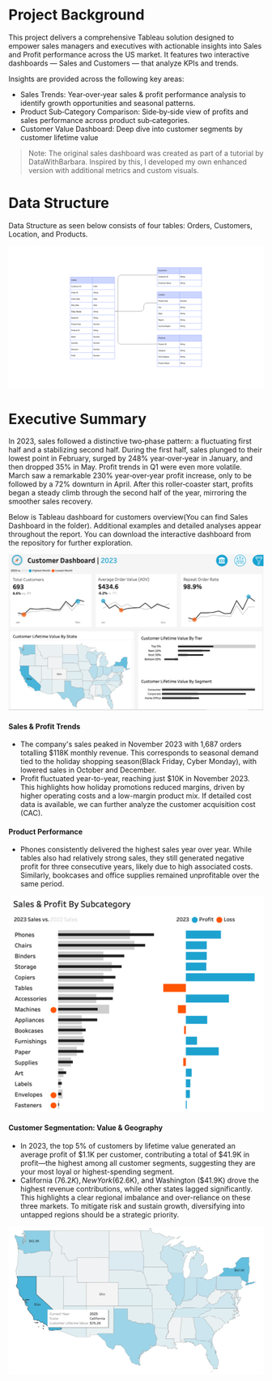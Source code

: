 # Project Background

This project delivers a comprehensive Tableau solution designed to empower sales managers and executives with actionable insights into Sales and Profit performance across the US market. It features two interactive dashboards — Sales and Customers — that analyze KPIs and trends.

Insights are provided across the following key areas:

- Sales Trends: Year‑over‑year sales & profit performance analysis to identify growth opportunities and seasonal patterns.
- Product Sub‑Category Comparison: Side‑by‑side view of profits and sales performance across product sub‑categories.
- Customer Value Dashboard: Deep dive into customer segments by customer lifetime value

> Note: The original sales dashboard was created as part of a tutorial by DataWithBarbara. Inspired by this, I developed my own enhanced version with additional metrics and custom visuals.

# Data Structure

Data Structure as seen below consists of four tables: Orders, Customers, Location, and Products.
<p align="center">
  <img src="plots/data_structure.png">
</p>

# Executive Summary

In 2023, sales followed a distinctive two‑phase pattern: a fluctuating first half and a stabilizing second half. During the first half, sales plunged to their lowest point in February, surged by 248% year‑over‑year in January, and then dropped 35% in May. Profit trends in Q1 were even more volatile. March saw a remarkable 230% year‑over‑year profit increase, only to be followed by a 72% downturn in April. After this roller‑coaster start, profits began a steady climb through the second half of the year, mirroring the smoother sales recovery.

Below is Tableau dashboard for customers overview(You can find Sales Dashboard in the folder). Additional examples and detailed analyses appear throughout the report. You can download the interactive dashboard from the repository for further exploration.

<p align="center">
  <img src="Dashboards/Customer Value Dashboard.png" width="800">
</p>

#### Sales & Profit Trends

- The company's sales peaked in November 2023 with 1,687 orders totalling $118K monthly revenue. This corresponds to seasonal demand tied to the holiday shopping season(Black Friday, Cyber Monday), with lowered sales in October and December.
- Profit fluctuated year-to-year, reaching just $10K in November 2023. This highlights how holiday promotions reduced margins, driven by higher operating costs and a low-margin product mix. If detailed cost data is available, we can further analyze the customer acquisition cost (CAC).

#### Product Performance

- Phones consistently delivered the highest sales year over year. While tables also had relatively strong sales, they still generated negative profit for three consecutive years, likely due to high associated costs. Similarly, bookcases and office supplies remained unprofitable over the same period.

<p align="center">
  <img src="plots/Sales & Profit By Category.png"width="600">
</p>

#### Customer Segmentation: Value & Geography

- In 2023, the top 5% of customers by lifetime value generated an average profit of $1.1K per customer, contributing a total of $41.9K in profit—the highest among all customer segments, suggesting they are your most loyal or highest-spending segment.
- California ($76.2K), New York ($62.6K), and Washington ($41.9K) drove the highest revenue contributions, while other states lagged significantly. This highlights a clear regional imbalance and over-reliance on these three markets. To mitigate risk and sustain growth, diversifying into untapped regions should be a strategic priority.
<p align="center">
  <img src="plots/CLV By Map.png" width="600">
</p>

